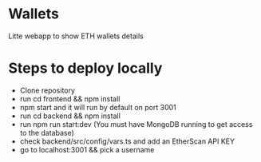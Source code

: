 # Wallets

Litte webapp to show ETH wallets details

# Steps to deploy locally

* Clone repository
* run cd frontend && npm install
* npm start and it will run by default on port 3001
* run cd backend && npm install
* run npm run start:dev (You must have MongoDB running to get access to the database)
* check backend/src/config/vars.ts and add an EtherScan API KEY
* go to localhost:3001 && pick a username
